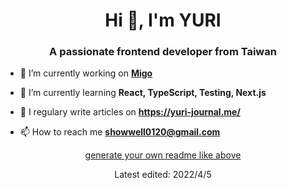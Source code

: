 <h1 align="center">Hi 👋, I'm YURI</h1>
<h3 align="center">A passionate frontend developer from Taiwan</h3>

- 🔭 I’m currently working on **[Migo](https://migo.io/)**

- 🌱 I’m currently learning **React, TypeScript, Testing, Next.js**

- 📝 I regulary write articles on **https://yuri-journal.me/**

- 📫 How to reach me **showwell0120@gmail.com**
       
<p align="center"><a href="https://rahuldkjain.github.io/gh-profile-readme-generator/">generate your own readme like above</a></p>
<p align="center">Latest edited: 2022/4/5</p>
 
